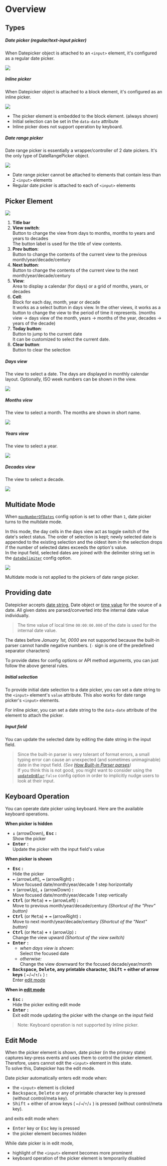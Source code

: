 # Overview

## Types

##### Date picker (regular/text-input picker)

When Datepicker object is attached to an `<input>` element, it's configured as a regular date picker.

![](./images/template/datepicker.jpg)

##### Inline picker

When Datepicker object is attached to a block element, it's configured as an inline picker.

![](./images/template/datepicker-inline.jpg)

- The picker element is embedded to the block element. (always shown)
- Initial selection can be set in the `data-date` attribute
- Inline picker does not support operation by keyboard.

##### Date range picker

Date range picker is essentially a wrapper/controller of 2 date pickers. It's the only type of DateRangePicker object.

![](./images/template/rangepicker.jpg)

- Date range picker cannot be attached to elements that contain less than 2 `<input>` elements
- Regular date picker is attached to each of `<input>` elements


## Picker Element

![](./images/template/picker-structure.jpg)

1. **Title bar**
2. **View switch**:  
   Button to change the view from days to months, months to years and years to decades  
   The button label is used for the title of view contents.
3. **Prev button**:  
   Button to change the contents of the current view to the previous month/year/decade/century
4. **Next button**:  
   Button to change the contents of the current view to the next month/year/decade/century
5. **View**:  
   Area to display a calendar (for days) or a grid of months, years, or decades
6. **Cell**:  
   Block for each day, month, year or decade  
   It works as a select button in days view. In the other views, it works as a button to change the view to the period of time it represents. (months view → days view of the month, years → months of the year, decades → years of the decade) 
7. **Today button**:  
   Button to jump to the current date  
   It can be customized to select the current date.
8. **Clear button**:  
   Button to clear the selection

##### Days view

The view to select a date. The days are displayed in monthly calendar layout. Optionally, ISO week numbers can be shown in the view.

![](./images/template/view-days.jpg)

##### Months view

The view to select a month. The months are shown in short name.

![](./images/template/view-months.jpg)

##### Years view

The view to select a year.

![](./images/template/view-years.jpg)

##### Decades view

The view to select a decade.

![](./images/template/view-decades.jpg)


## Multidate Mode

When [`maxNumberOfDates`](options?id=maxnumberofdates) config option is set to other than `1`, date picker turns to the multdate mode.

In this mode, the day cells in the days view act as toggle switch of the date's select status. The order of selection is kept; newly selected date is appended to the existing selection and the oldest item in the selection drops if the number of selected dates exceeds the option's value.  
In the input field, selected dates are joined with the delimiter string set in the [`dateDelimiter`](options?id=dateDelimiter) config option.

![](./images/template/multidate.jpg)

Multidate mode is not applied to the pickers of date range picker.

## Providing date

Datepicker accepts [date string](date-string+format), Date object or [time value](https://developer.mozilla.org/en-US/docs/Web/JavaScript/Reference/Global_Objects/Date#Time_value_or_timestamp_number) for the source of a date. All given dates are parsed/converted into the internal date value individually.

> The time value of local time `00:00:00.000` of the date is used for the internal date value.

The dates before _January 1st, 0000_ are not supported because the built-in parser cannot handle negative numbers. (`-` sign is one of the predefined separator characters)

To provide dates for config options or API method arguments, you can just follow the above general rules.

##### Initial selection

To provide initial date selection to a date picker, you can set a date string to the `<input>` element's `value` attribute. This also works for date range picker's `<input>` elements.

For inline picker, you can set a date string to the `data-date` attribute of the element to attach the picker.

##### Input field

You can update the selected date by editing the date string in the input field.

> Since the built-in parser is very tolerant of format errors, a small typing error can cause an unexpected (and sometimes unimaginable) date in the input field. _(See [How Built-in Parser parses](./date-string+format?id=how-built-in-parser-parses))_  
> If you think this is not good, you might want to consider using the [`updateOnBlur`](./options?id=updateonblur):`false` config option in order to implicitly nudge users to look at their input.

## Keyboard Operation

You can operate date picker using keyboard. Here are the available keyboard operations.

**When picker is hidden**

- <KBD>**↓**</KBD> (arrowDown)**,** <kbd>**Esc**</kbd> **:**  
  Show the picker
- <kbd>**Enter**</kbd> **:**  
  Update the picker with the input field's value

**When picker is shown**

- <kbd>**Esc**</kbd> **:**  
  Hide the picker
- <kbd>**←**</kbd> (arrowLeft)**,** <kbd>**→**</kbd> (arrowRight) **:**  
  Move focused date/month/year/decade 1 step horizontally
- <kbd>**↑**</kbd> (arrowUp)**,** <kbd>**↓**</kbd> (arrowDown) **:**  
  Move focused date/month/year/decade 1 step vertically
- <kbd>**Ctrl**</kbd> (or <kbd>Meta</kbd>) **+** <kbd>**←**</kbd> (arrowLeft) **:**  
  Move to previous month/year/decade/century _(Shortcut of the "Prev" button)_
- <kbd>**Ctrl**</kbd> (or <kbd>Meta</kbd>) **+** <kbd>**→**</kbd> (arrowRight) **:**  
  Move to next month/year/decade/century _(Shortcut of the "Next" button)_
- <kbd>**Ctrl**</kbd> (or <kbd>Meta</kbd>) **+** <kbd>**↑**</kbd> (arrowUp) **:**    
  Change the view upward _(Shortcut of the view switch)_
- <kbd>**Enter**</kbd> **:**
  - *when days view is shown:*  
    Select the focused date 
  - *otherwise:*  
    Change the view downward for the focused decade/year/month 
- <kbd>**Backspace**</kbd>**,** <kbd>**Delete**</kbd>**, any printable character,** <kbd>**Shift**</kbd> **+ either of arrow keys** ( <kbd>←</kbd>/<kbd>→</kbd>/<kbd>↑</kbd>/<kbd>↓</kbd> ) **:**  
  Enter [edit mode](overview?id=edit-mode)

**When in [edit mode](overview?id=edit-mode)**

- <kbd>**Esc**</kbd> **:**  
  Hide the picker exiting edit mode
- <kbd>**Enter**</kbd> **:**   
  Exit edit mode updating the picker with the change on the input field

> Note: Keyboard operation is not supported by inline picker.

## Edit Mode 

When the picker element is shown, date picker (in the primary state) captures key-press events and uses them to control the picker element. Therefore, users cannot edit the `<input>` element in this state.  
To solve this, Datepicker has the edit mode.

Date picker automatically enters edit mode when:

- the `<input>` element is clicked
- <kbd>Backspace</kbd>, <kbd>Delete</kbd> or any of printable character key is pressed (without control/meta key).
- <kbd>Shift</kbd> + either of arrow keys ( <kbd>←</kbd>/<kbd>→</kbd>/<kbd>↑</kbd>/<kbd>↓</kbd> ) is pressed (without control/meta key).

and exits edit mode when:

- <kbd>Enter</kbd> key or <kbd>Esc</kbd> key is pressed
- the picker element becomes hidden

While date picker is in edit mode,

- highlight of the `<input>` element becomes more prominent
- keyboard operation of the picker element is temporarily disabled
